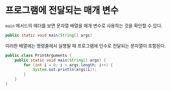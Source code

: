# 프로그램에 전달되는 매개 변수

`main` 메서드의 헤더를 보면 문자열 배열을 매개 변수로 사용하는 것을 확인할 수 있다.

```java
public static void main(String[] args)
```

이러한 배열에는 명령줄에서 실행될 때 프로그램에 인수로 전달되는 문자열이 포함된다.

```java
public class PrintArguments {
    public static void main(String[] args) {
        for (int i = 0; i < args.length; i++) {
            System.out.println(args[i]);
        }
    }
}
```
